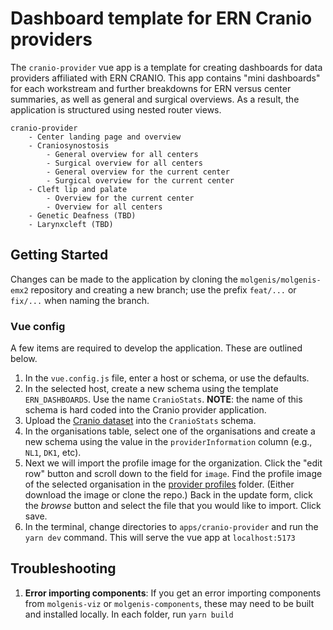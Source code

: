 # Dashboard template for ERN Cranio providers

The `cranio-provider` vue app is a template for creating dashboards for data providers affiliated with ERN CRANIO. This app contains "mini dashboards" for each workstream and further breakdowns for ERN versus center summaries, as well as general and surgical overviews. As a result, the application is structured using nested router views.

```text
cranio-provider
    - Center landing page and overview
    - Craniosynostosis
        - General overview for all centers
        - Surgical overview for all centers
        - General overview for the current center
        - Surgical overview for the current center
    - Cleft lip and palate
        - Overview for the current center
        - Overview for all centers
    - Genetic Deafness (TBD)
    - Larynxcleft (TBD)
```

## Getting Started

Changes can be made to the application by cloning the `molgenis/molgenis-emx2` repository and creating a new branch; use the prefix `feat/...` or `fix/...` when naming the branch.

### Vue config

A few items are required to develop the application. These are outlined below.

1. In the `vue.config.js` file, enter a host or schema, or use the defaults.
2. In the selected host, create a new schema using the template `ERN_DASHBOARDS`. Use the name `CranioStats`. **NOTE**: the name of this schema is hard coded into the Cranio provider application.
3. Upload the [Cranio dataset](https://github.com/molgenis/projects-rd-erns/blob/main/erns/cranio/cranio_emx2.xlsx) into the `CranioStats` schema.
4. In the organisations table, select one of the organisations and create a new schema using the value in the `providerInformation` column (e.g., `NL1`, `DK1`, etc).
5. Next we will import the profile image for the organization. Click the "edit row" button and scroll down to the field for `image`. Find the profile image of the selected organisation in the [provider profiles](https://github.com/molgenis/projects-rd-erns/tree/main/erns/cranio/profiles) folder. (Either download the image or clone the repo.) Back in the update form, click the *browse* button and select the file that you would like to import. Click save.
6. In the terminal, change directories to `apps/cranio-provider` and run the `yarn dev` command. This will serve the vue app at `localhost:5173`

## Troubleshooting

1. **Error importing components**: If you get an error importing components from `molgenis-viz` or `molgenis-components`, these may need to be built and installed locally. In each folder, run `yarn build`
